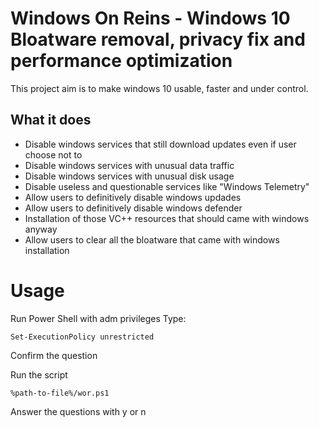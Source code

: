 # Windows On Reins - Windows 10 Bloatware removal, privacy fix and performance optimization

This project aim is to make windows 10 usable, faster and under control. 

## What it does

- Disable windows services that still download updates even if user choose not to
- Disable windows services with unusual data traffic
- Disable windows services with unusual disk usage
- Disable useless and questionable services like "Windows Telemetry"
- Allow users to definitively disable windows updades
- Allow users to definitively disable windows defender
- Installation of those VC++ resources that should came with windows anyway
- Allow users to clear all the bloatware that came with windows installation

Usage
============

Run Power Shell with adm privileges
Type:

    Set-ExecutionPolicy unrestricted


Confirm the question

Run the script 

    %path-to-file%/wor.ps1
    
Answer the questions with y or n
